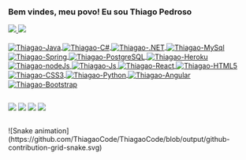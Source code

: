 ### Bem vindes, meu povo! Eu sou Thiago Pedroso
 <div>
  <a href="https://github.com/ThiagaoCode">
  <img height="180em" src="https://github-readme-stats.vercel.app/api?username=ThiagaoCode&show_icons=true&theme=tokyonight&include_all_commits=true&count_private=true"/>
  <img height="180em" src="https://github-readme-stats.vercel.app/api/top-langs/?username=ThiagaoCode&layout=compact&langs_count=7&theme=tokyonight"/>
</div>
 
 <div style="display: inline_block"><br>
  <img align="center" alt="Thiagao-Java" height="30" width="40" src="https://img.shields.io/badge/Java-ED8B00?style=for-the-badge&logo=java&logoColor=white">
  <img align="center" alt="Thiagao-C#" height="30" width="40" src="https://img.shields.io/badge/C%23-239120?style=for-the-badge&logo=c-sharp&logoColor=white">
  <img align="center" alt="Thiagao-.NET" height="30" width="40" src="https://img.shields.io/badge/.NET-5C2D91?style=for-the-badge&logo=.net&logoColor=white">
  <img align="center" alt="Thiagao-MySql" height="30" width="40" src="https://img.shields.io/badge/MySQL-00000F?style=for-the-badge&logo=mysql&logoColor=white">
  <img align="center" alt="Thiagao-Spring" height="30" width="40" src="https://img.shields.io/badge/Spring-6DB33F?style=for-the-badge&logo=spring&logoColor=white">
  <img align="center" alt="Thiagao-PostgreSQL" height="30" width="40" src="https://img.shields.io/badge/PostgreSQL-316192?style=for-the-badge&logo=postgresql&logoColor=white">
  <img align="center" alt="Thiagao-Heroku" height="30" width="40" src="https://img.shields.io/badge/Heroku-430098?style=for-the-badge&logo=heroku&logoColor=white">
  <img align="center" alt="Thiagao-nodeJs" height="30" width="40" src="https://img.shields.io/badge/Node.js-43853D?style=for-the-badge&logo=node.js&logoColor=white">
  <img align="center" alt="Thiagao-Js" height="30" width="40" src="https://img.shields.io/badge/JavaScript-323330?style=for-the-badge&logo=javascript&logoColor=F7DF1E">
  <img align="center" alt="Thiagao-React" height="30" width="40" src="https://img.shields.io/badge/React-20232A?style=for-the-badge&logo=react&logoColor=61DAFB">
  <img align="center" alt="Thiagao-HTML5" height="30" width="40" src="https://img.shields.io/badge/HTML5-E34F26?style=for-the-badge&logo=html5&logoColor=white">
  <img align="center" alt="Thiagao-CSS3" height="30" width="40" src="https://img.shields.io/badge/CSS3-1572B6?style=for-the-badge&logo=css3&logoColor=white">
  <img align="center" alt="Thiagao-Python" height="30" width="40" src="https://img.shields.io/badge/Python-3776AB?style=for-the-badge&logo=python&logoColor=white">
  <img align="center" alt="Thiagao-Angular" height="30" width="40" src="https://img.shields.io/badge/Angular-DD0031?style=for-the-badge&logo=angular&logoColor=white">
  <img align="center" alt="Thiagao-Bootstrap" height="30" width="40" src="https://img.shields.io/badge/Bootstrap-563D7C?style=for-the-badge&logo=bootstrap&logoColor=white">
 </div>
  
 ##
  
 <div> 
  <a href="https://instagram.com/thii.pedroso" target="_blank"><img src="https://img.shields.io/badge/-Instagram-%23E4405F?style=for-the-badge&logo=instagram&logoColor=white" target="_blank"></a>
   <a href="https://www.linkedin.com/in/thipedroso/" target="_blank"><img src="https://img.shields.io/badge/-LinkedIn-%230077B5?style=for-the-badge&logo=linkedin&logoColor=white" target="_blank"></a> 
   <a href="https://github.com/ThiagaoCode" target="_blank"><img src="https://img.shields.io/badge/GitHub-100000?style=for-the-badge&logo=github&logoColor=white" target="_blank"></a> 
  <a href = "mailto:thi.pedroso.soares@gmail.com"><img src="https://img.shields.io/badge/-Gmail-%23333?style=for-the-badge&logo=gmail&logoColor=white" target="_blank"></a> 
</div>
  
  ##
 
<div>
 ![Snake animation](https://github.com/ThiagaoCode/ThiagaoCode/blob/output/github-contribution-grid-snake.svg)
</div>
  
